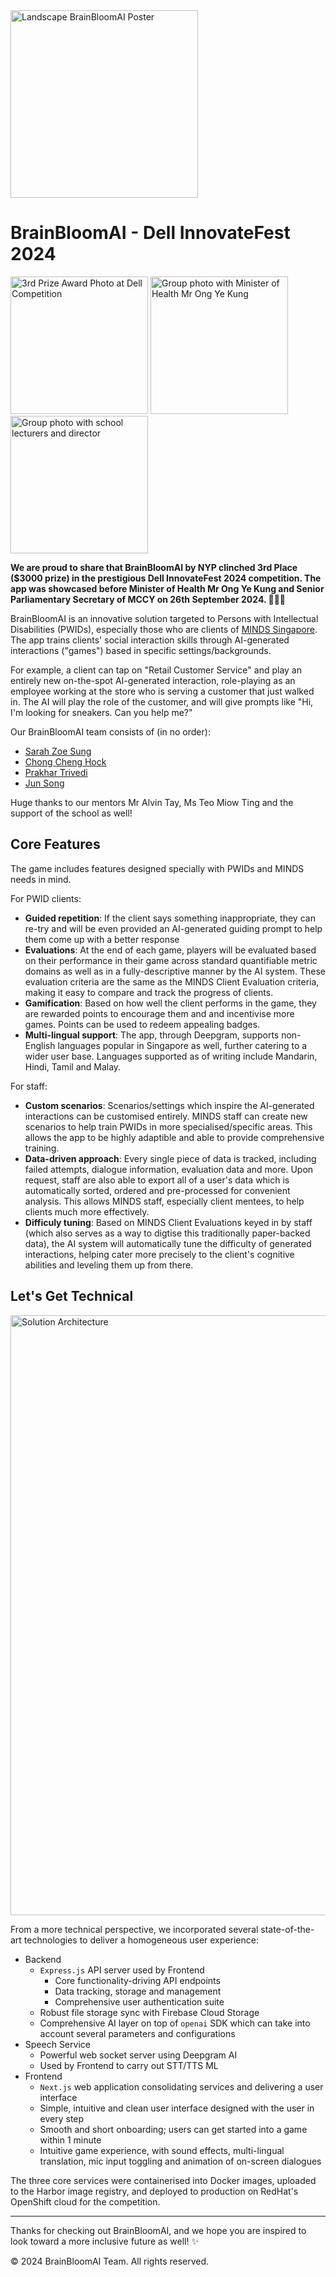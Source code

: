 <img src="https://github.com/user-attachments/assets/a839e60b-5537-488f-ac16-c18beca6dcf4" alt="Landscape BrainBloomAI Poster" height="300px">

# BrainBloomAI - Dell InnovateFest 2024

<img src="https://github.com/user-attachments/assets/c887d3a8-08a4-458b-b81b-90abc40f8d0c" alt="3rd Prize Award Photo at Dell Competition" height="220px">

<img src="https://github.com/user-attachments/assets/4d0fb213-c1d0-48f2-a3ce-9f50c549b9b9" alt="Group photo with Minister of Health Mr Ong Ye Kung" height="220px">

<img src="https://github.com/user-attachments/assets/4cc7a88c-40af-4756-8581-91a9b281085b" alt="Group photo with school lecturers and director" height="220px">

**We are proud to share that BrainBloomAI by NYP clinched 3rd Place ($3000 prize) in the prestigious Dell InnovateFest 2024 competition.
The app was showcased before Minister of Health Mr Ong Ye Kung and Senior Parliamentary Secretary of MCCY on 26th September 2024. 🎉🎉🎉**

BrainBloomAI is an innovative solution targeted to Persons with Intellectual Disabilities (PWIDs), especially those who are clients of [MINDS Singapore](https://www.minds.org.sg/).
The app trains clients' social interaction skills through AI-generated interactions ("games") based in specific settings/backgrounds.

For example, a client can tap on "Retail Customer Service" and play an entirely new on-the-spot AI-generated interaction, role-playing as an employee working at the store who is serving a customer that just walked in.
The AI will play the role of the customer, and will give prompts like "Hi, I'm looking for sneakers. Can you help me?"

Our BrainBloomAI team consists of (in no order):
- [Sarah Zoe Sung](https://github.com/sarahzsu)
- [Chong Cheng Hock](https://github.com/ballgoesvroomvroom)
- [Prakhar Trivedi](https://github.com/Prakhar896)
- [Jun Song](https://github.com/TEOJS12)

Huge thanks to our mentors Mr Alvin Tay, Ms Teo Miow Ting and the support of the school as well!

## Core Features

The game includes features designed specially with PWIDs and MINDS needs in mind.

For PWID clients:
- **Guided repetition**: If the client says something inappropriate, they can re-try and will be even provided an AI-generated guiding prompt to help them come up with a better response
- **Evaluations**: At the end of each game, players will be evaluated based on their performance in their game across standard quantifiable metric domains as well as in a fully-descriptive manner by the AI system. These evaluation criteria are the same as the MINDS Client Evaluation criteria, making it easy to compare and track the progress of clients.
- **Gamification**: Based on how well the client performs in the game, they are rewarded points to encourage them and and incentivise more games. Points can be used to redeem appealing badges.
- **Multi-lingual support**: The app, through Deepgram, supports non-English languages popular in Singapore as well, further catering to a wider user base. Languages supported as of writing include Mandarin, Hindi, Tamil and Malay.

For staff:
- **Custom scenarios**: Scenarios/settings which inspire the AI-generated interactions can be customised entirely. MINDS staff can create new scenarios to help train PWIDs in more specialised/specific areas. This allows the app to be highly adaptible and able to provide comprehensive training.
- **Data-driven approach**: Every single piece of data is tracked, including failed attempts, dialogue information, evaluation data and more. Upon request, staff are also able to export all of a user's data which is automatically sorted, ordered and pre-processed for convenient analysis. This allows MINDS staff, especially client mentees, to help clients much more effectively.
- **Difficuly tuning**: Based on MINDS Client Evaluations keyed in by staff (which also serves as a way to digtise this traditionally paper-backed data), the AI system will automatically tune the difficulty of generated interactions, helping cater more precisely to the client's cognitive abilities and leveling them up from there.

## Let's Get Technical

<img width="960" alt="Solution Architecture" src="https://github.com/user-attachments/assets/92773d7c-ed4c-4665-8020-ae6f5e11f708">

From a more technical perspective, we incorporated several state-of-the-art technologies to deliver a homogeneous user experience:
- Backend
  - `Express.js` API server used by Frontend
    - Core functionality-driving API endpoints
    - Data tracking, storage and management
    - Comprehensive user authentication suite
  - Robust file storage sync with Firebase Cloud Storage
  - Comprehensive AI layer on top of `openai` SDK which can take into account several parameters and configurations
- Speech Service
  - Powerful web socket server using Deepgram AI
  - Used by Frontend to carry out STT/TTS ML
- Frontend
  - `Next.js` web application consolidating services and delivering a user interface
  - Simple, intuitive and clean user interface designed with the user in every step
  - Smooth and short onboarding; users can get started into a game within 1 minute
  - Intuitive game experience, with sound effects, multi-lingual translation, mic input toggling and animation of on-screen dialogues
 
The three core services were containerised into Docker images, uploaded to the Harbor image registry, and deployed to production on RedHat's OpenShift cloud for the competition.

---

Thanks for checking out BrainBloomAI, and we hope you are inspired to look toward a more inclusive future as well! ✨

©️ 2024 BrainBloomAI Team. All rights reserved.

